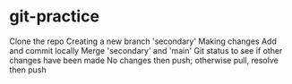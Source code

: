 # git-practice

Clone the repo
Creating a new branch 'secondary'
Making changes
Add and commit locally
Merge 'secondary' and 'main'
Git status to see if other changes have been made
No changes then push; otherwise pull, resolve then push
